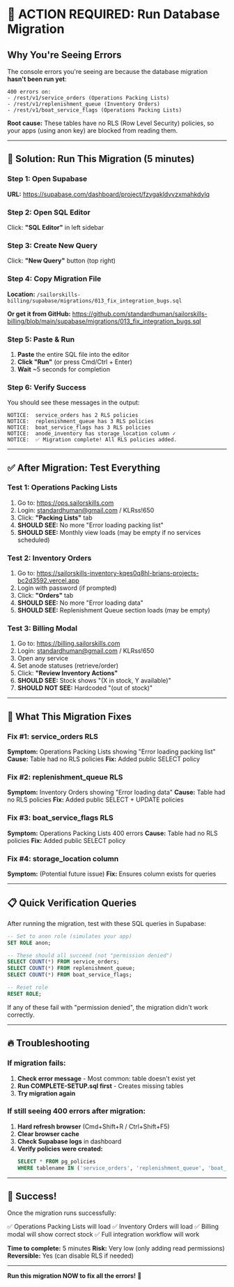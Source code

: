 # 🚨 ACTION REQUIRED: Run Database Migration

## Why You're Seeing Errors

The console errors you're seeing are because the database migration **hasn't been run yet**:

```
400 errors on:
- /rest/v1/service_orders (Operations Packing Lists)
- /rest/v1/replenishment_queue (Inventory Orders)
- /rest/v1/boat_service_flags (Operations Packing Lists)
```

**Root cause:** These tables have no RLS (Row Level Security) policies, so your apps (using anon key) are blocked from reading them.

---

## 🎯 Solution: Run This Migration (5 minutes)

### Step 1: Open Supabase

**URL:** https://supabase.com/dashboard/project/fzygakldvvzxmahkdylq

### Step 2: Open SQL Editor

Click: **"SQL Editor"** in left sidebar

### Step 3: Create New Query

Click: **"New Query"** button (top right)

### Step 4: Copy Migration File

**Location:** `/sailorskills-billing/supabase/migrations/013_fix_integration_bugs.sql`

**Or get it from GitHub:**
https://github.com/standardhuman/sailorskills-billing/blob/main/supabase/migrations/013_fix_integration_bugs.sql

### Step 5: Paste & Run

1. **Paste** the entire SQL file into the editor
2. **Click "Run"** (or press Cmd/Ctrl + Enter)
3. **Wait** ~5 seconds for completion

### Step 6: Verify Success

You should see these messages in the output:

```
NOTICE:  service_orders has 2 RLS policies
NOTICE:  replenishment_queue has 3 RLS policies
NOTICE:  boat_service_flags has 3 RLS policies
NOTICE:  anode_inventory has storage_location column ✓
NOTICE:  ✅ Migration complete! All RLS policies added.
```

---

## ✅ After Migration: Test Everything

### Test 1: Operations Packing Lists

1. Go to: https://ops.sailorskills.com
2. Login: standardhuman@gmail.com / KLRss!650
3. Click: **"Packing Lists"** tab
4. **SHOULD SEE:** No more "Error loading packing list"
5. **SHOULD SEE:** Monthly view loads (may be empty if no services scheduled)

### Test 2: Inventory Orders

1. Go to: https://sailorskills-inventory-kqes0q8hl-brians-projects-bc2d3592.vercel.app
2. Login with password (if prompted)
3. Click: **"Orders"** tab
4. **SHOULD SEE:** No more "Error loading data"
5. **SHOULD SEE:** Replenishment Queue section loads (may be empty)

### Test 3: Billing Modal

1. Go to: https://billing.sailorskills.com
2. Login: standardhuman@gmail.com / KLRss!650
3. Open any service
4. Set anode statuses (retrieve/order)
5. Click: **"Review Inventory Actions"**
6. **SHOULD SEE:** Stock shows "(X in stock, Y available)"
7. **SHOULD NOT SEE:** Hardcoded "(out of stock)"

---

## 🐛 What This Migration Fixes

### Fix #1: service_orders RLS
**Symptom:** Operations Packing Lists showing "Error loading packing list"
**Cause:** Table had no RLS policies
**Fix:** Added public SELECT policy

### Fix #2: replenishment_queue RLS
**Symptom:** Inventory Orders showing "Error loading data"
**Cause:** Table had no RLS policies
**Fix:** Added public SELECT + UPDATE policies

### Fix #3: boat_service_flags RLS
**Symptom:** Operations Packing Lists 400 errors
**Cause:** Table had no RLS policies
**Fix:** Added public SELECT policy

### Fix #4: storage_location column
**Symptom:** (Potential future issue)
**Fix:** Ensures column exists for queries

---

## 📋 Quick Verification Queries

After running the migration, test with these SQL queries in Supabase:

```sql
-- Set to anon role (simulates your app)
SET ROLE anon;

-- These should all succeed (not "permission denied")
SELECT COUNT(*) FROM service_orders;
SELECT COUNT(*) FROM replenishment_queue;
SELECT COUNT(*) FROM boat_service_flags;

-- Reset role
RESET ROLE;
```

If any of these fail with "permission denied", the migration didn't work correctly.

---

## 🔥 Troubleshooting

### If migration fails:

1. **Check error message** - Most common: table doesn't exist yet
2. **Run COMPLETE-SETUP.sql first** - Creates missing tables
3. **Try migration again**

### If still seeing 400 errors after migration:

1. **Hard refresh browser** (Cmd+Shift+R / Ctrl+Shift+F5)
2. **Clear browser cache**
3. **Check Supabase logs** in dashboard
4. **Verify policies were created:**
   ```sql
   SELECT * FROM pg_policies
   WHERE tablename IN ('service_orders', 'replenishment_queue', 'boat_service_flags');
   ```

---

## 🎉 Success!

Once the migration runs successfully:

✅ Operations Packing Lists will load
✅ Inventory Orders will load
✅ Billing modal will show correct stock
✅ Full integration workflow will work

**Time to complete:** 5 minutes
**Risk:** Very low (only adding read permissions)
**Reversible:** Yes (can disable RLS if needed)

---

**Run this migration NOW to fix all the errors!** 🚀
